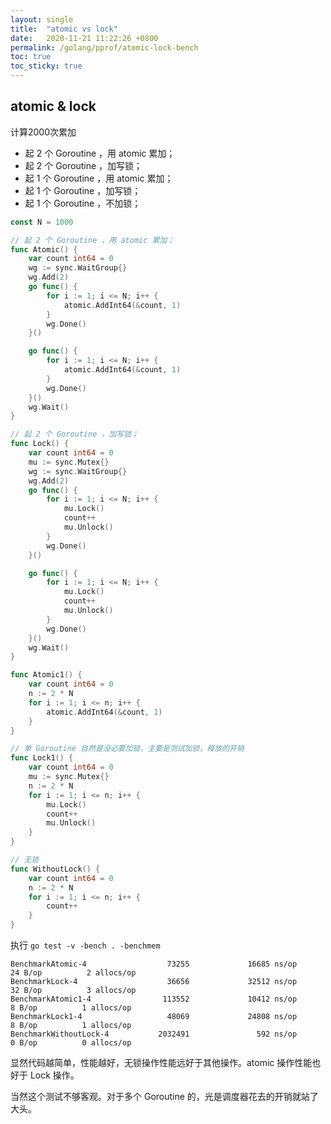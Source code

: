 ```yaml
---
layout: single
title:  "atomic vs lock"
date:   2020-11-21 11:22:26 +0800
permalink: /golang/pprof/atomic-lock-bench
toc: true
toc_sticky: true
---
```


## atomic & lock



计算2000次累加

- 起 2 个 Goroutine ，用 atomic 累加；
- 起 2 个 Goroutine ，加写锁；
- 起 1 个 Goroutine ，用 atomic 累加；
- 起 1 个 Goroutine ，加写锁；
- 起 1 个 Goroutine ，不加锁；

```go
const N = 1000

// 起 2 个 Goroutine ，用 atomic 累加；
func Atomic() {
	var count int64 = 0
	wg := sync.WaitGroup{}
	wg.Add(2)
	go func() {
		for i := 1; i <= N; i++ {
			atomic.AddInt64(&count, 1)
		}
		wg.Done()
	}()

	go func() {
		for i := 1; i <= N; i++ {
			atomic.AddInt64(&count, 1)
		}
		wg.Done()
	}()
	wg.Wait()
}

// 起 2 个 Goroutine ，加写锁；
func Lock() {
	var count int64 = 0
	mu := sync.Mutex{}
	wg := sync.WaitGroup{}
	wg.Add(2)
	go func() {
		for i := 1; i <= N; i++ {
			mu.Lock()
			count++
			mu.Unlock()
		}
		wg.Done()
	}()

	go func() {
		for i := 1; i <= N; i++ {
			mu.Lock()
			count++
			mu.Unlock()
		}
		wg.Done()
	}()
	wg.Wait()
}

func Atomic1() {
	var count int64 = 0
	n := 2 * N
	for i := 1; i <= n; i++ {
		atomic.AddInt64(&count, 1)
	}
}

// 单 Goroutine 自然是没必要加锁，主要是测试加锁，释放的开销
func Lock1() {
	var count int64 = 0
	mu := sync.Mutex{}
	n := 2 * N
	for i := 1; i <= n; i++ {
		mu.Lock()
		count++
		mu.Unlock()
	}
}

// 无锁
func WithoutLock() {
	var count int64 = 0
	n := 2 * N
	for i := 1; i <= n; i++ { 
		count++
	}
}
```

执行 `go test -v -bench . -benchmem`

```
BenchmarkAtomic-4                  73255             16685 ns/op              24 B/op          2 allocs/op
BenchmarkLock-4                    36656             32512 ns/op              32 B/op          3 allocs/op
BenchmarkAtomic1-4                113552             10412 ns/op               8 B/op          1 allocs/op
BenchmarkLock1-4                   48069             24808 ns/op               8 B/op          1 allocs/op
BenchmarkWithoutLock-4           2032491               592 ns/op               0 B/op          0 allocs/op
```



显然代码越简单，性能越好，无锁操作性能远好于其他操作。atomic 操作性能也好于 Lock 操作。

当然这个测试不够客观。对于多个 Goroutine 的，光是调度器花去的开销就站了大头。











